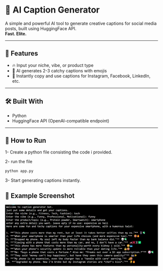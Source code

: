 # 📸 AI Caption Generator

A simple and powerful AI tool to generate creative captions for social media posts, built using HuggingFace API.  
**Fast. Elite.**

---

## 🚀 Features

- 🔥 Input your niche, vibe, or product type
- 🧠 AI generates 2-3 catchy captions with emojis
- 💬 Instantly copy and use captions for Instagram, Facebook, LinkedIn, etc.

---

## 🛠️ Built With

- Python
- HuggingFace API (OpenAI-compatible endpoint)

---

## 🎯 How to Run
1- Create a python file consisting the code i provided.

2- run the file

```bash
python app.py
```

3- Start generating captions instantly.


## 📸 Example Screenshot

![App Screenshot](demo.png)

